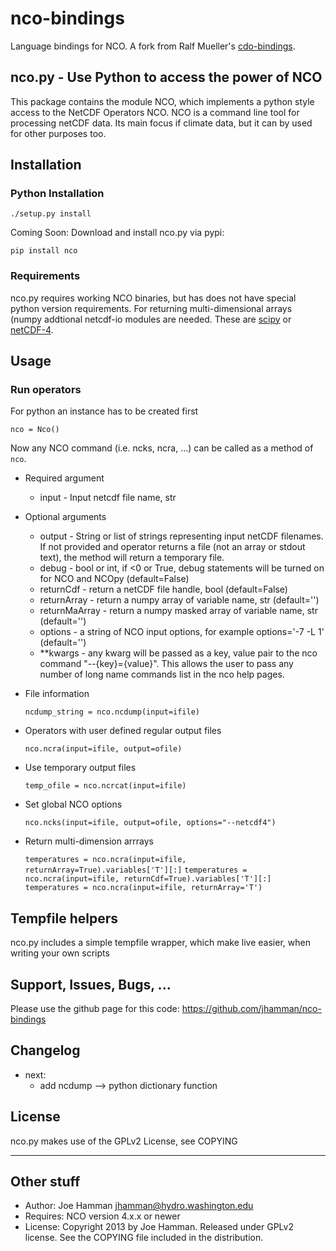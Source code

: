 nco-bindings
============

Language bindings for NCO.  A fork from Ralf Mueller's [cdo-bindings](https://github.com/Try2Code/cdo-bindings).

## nco.py - Use Python to access the power of NCO

This package contains the module NCO, which implements a python style access to
the NetCDF Operators NCO. NCO is a command line tool for processing
netCDF data. Its main focus if climate data, but it can by used for other
purposes too.

## Installation

### Python Installation

   `./setup.py install`

Coming Soon: Download and install nco.py via pypi:

  `pip install nco`

### Requirements

nco.py requires working NCO binaries, but has does not have special python version requirements. For returning multi-dimensional arrays (numpy addtional netcdf-io modules are needed. These are [scipy](http://docs.scipy.org/doc/scipy/reference/generated/scipy.io.netcdf.netcdf_file.html) or [netCDF-4](https://code.google.com/p/netcdf4-python/).

## Usage

### Run operators

For python an instance has to be created first

   `nco = Nco()`

Now any NCO command (i.e. ncks, ncra, ...) can be called as a method of `nco`. 

* Required argument 
   - input - Input netcdf file name, str

* Optional arguments
   - output - String or list of strings representing input netCDF filenames.  If not provided and operator returns a file (not an array or stdout text), the method will return a temporary file.  
   - debug - bool or int, if <0 or True, debug statements will be turned on for NCO and NCOpy (default=False)
   - returnCdf - return a netCDF file handle, bool (default=False)
   - returnArray - return a numpy array of variable name, str (default='')
   - returnMaArray - return a numpy masked array of variable name, str (default='')
   - options - a string of NCO input options, for example options='-7 -L 1' (default='')
   - **kwargs - any kwarg will be passed as a key, value pair to the nco command "--{key}={value}".  This allows the user to pass any number of long name commands list in the nco help pages.  

* File information

    `ncdump_string = nco.ncdump(input=ifile)`

* Operators with user defined regular output files

    `nco.ncra(input=ifile, output=ofile)`

* Use temporary output files

    `temp_ofile = nco.ncrcat(input=ifile)`

* Set global NCO options

   `nco.ncks(input=ifile, output=ofile, options="--netcdf4")`

* Return multi-dimension arrrays

   `temperatures = nco.ncra(input=ifile, returnArray=True).variables['T'][:]`
   `temperatures = nco.ncra(input=ifile, returnCdf=True).variables['T'][:]`
   `temperatures = nco.ncra(input=ifile, returnArray='T')`

## Tempfile helpers

nco.py includes a simple tempfile wrapper, which make live easier, when writing your own scripts

## Support, Issues, Bugs, ...

Please use the github page for this code: https://github.com/jhamman/nco-bindings

## Changelog
* next:
   - add ncdump --> python dictionary function

## License

nco.py makes use of the GPLv2 License, see COPYING

---

## Other stuff

* Author: Joe Hamman <jhamman@hydro.washington.edu>
* Requires: NCO version 4.x.x or newer
* License:  Copyright 2013 by Joe Hamman.  Released under GPLv2 license.  See the COPYING file included in the distribution.
